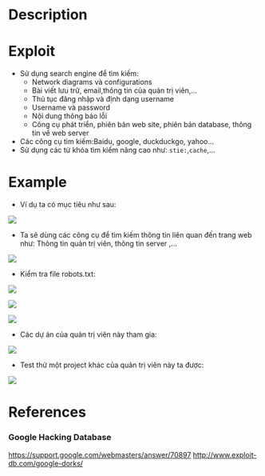 # Description
# Exploit
- Sử dụng search engine để tìm kiếm:
    *  Network diagrams và configurations
    *  Bài viết lưu trữ, email,thông tin của quản trị viên,...
    - Thủ tục đăng nhập và định dạng username
    - Username và password
    - Nội dung thông báo lỗi
    - Công cụ phát triển, phiên bản web site, phiên bản database, thông tin về web server
- Các công cụ tìm kiếm:Baidu, google, duckduckgo, yahoo...
- Sử dụng các từ khóa tìm kiếm nâng cao như: ```stie:```,```cache```,...
# Example
- Ví dụ ta có mục tiêu như sau:  

![](https://github.com/huyenlamchiton/owasp/blob/master/Information%20Gathering/image/001-1.png)

- Ta sẽ dùng các công cụ để tìm kiếm thông tin liên quan đến trang web như: Thông tin quản trị viên, thông tin server ,...

![](https://github.com/huyenlamchiton/owasp/blob/master/Information%20Gathering/image/001-6.png)  

- Kiểm tra file robots.txt:  

![](https://github.com/huyenlamchiton/owasp/blob/master/Information%20Gathering/image/001-7.png)  

![](https://github.com/huyenlamchiton/owasp/blob/master/Information%20Gathering/image/001-2.png)  

![](https://github.com/huyenlamchiton/owasp/blob/master/Information%20Gathering/image/001-3.png)

- Các dự án của quản trị viên này tham gia: 

![](https://github.com/huyenlamchiton/owasp/blob/master/Information%20Gathering/image/001-4.png)

- Test thử một project khác của quản trị viên này ta được:

![](https://github.com/huyenlamchiton/owasp/blob/master/Information%20Gathering/image/001-5.png)  

# References
### Google Hacking Database
https://support.google.com/webmasters/answer/70897
http://www.exploit-db.com/google-dorks/